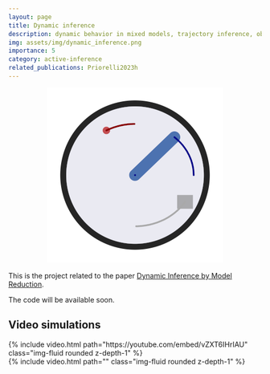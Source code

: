 ```yaml
---
layout: page
title: Dynamic inference
description: dynamic behavior in mixed models, trajectory inference, object grasping
img: assets/img/dynamic_inference.png
importance: 5
category: active-inference
related_publications: Priorelli2023h
---
```


<p align="center">
  <img src="/assets/img/dynamic_inference.png">
</p>

This is the project related to the paper [Dynamic Inference by Model Reduction](https://www.biorxiv.org/content/10.1101/2023.09.10.557043.abstract).

The code will be available soon.

## Video simulations

<div class="row mt-3">
    <div class="col-sm mt-3 mt-md-0">
        {% include video.html path="https://youtube.com/embed/vZXT6IHrIAU" class="img-fluid rounded z-depth-1" %}
    </div>
    <div class="col-sm mt-3 mt-md-0">
        {% include video.html path="" class="img-fluid rounded z-depth-1" %}
    </div>
</div>
<div class="caption">
</div>

